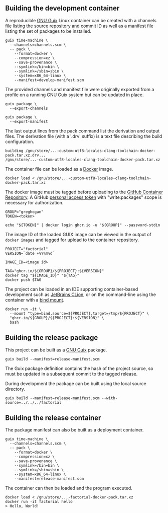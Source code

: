 <!--
  Licensed under the Apache License, Version 2.0 (the "License");
  you may not use this file except in compliance with the License.
  You may obtain a copy of the License at

      http://www.apache.org/licenses/LICENSE-2.0

  Unless required by applicable law or agreed to in writing, software
  distributed under the License is distributed on an "AS IS" BASIS,
  WITHOUT WARRANTIES OR CONDITIONS OF ANY KIND, either express or implied.
  See the License for the specific language governing permissions and
  limitations under the License.
-->

## Building the development container

A reproducible [GNU Guix](https://guix.gnu.org) Linux container can be created
with a channels file listing the source repository and commit ID as well as a
manifest file listing the set of packages to be installed.

```console
guix time-machine \
  --channels=channels.scm \
  -- pack \
    --format=docker \
    --compression=xz \
    --save-provenance \
    --symlink=/bin=bin \
    --symlink=/sbin=sbin \
    --system=x86_64-linux \
    --manifest=develop-manifest.scm
```

The provided channels and manifest file were originally exported from a profile
on a running GNU Guix system but can be updated in place.

```console
guix package \
  --export-channels
```

```console
guix package \
  --export-manifest
```

The last output lines from the pack command list the derivation and output
files. The derivation file (with a '.drv' suffix) is a text file describing the
build configuration.

```console
building /gnu/store/...-custom-utf8-locales-clang-toolchain-docker-pack.tar.xz.drv...
/gnu/store/...-custom-utf8-locales-clang-toolchain-docker-pack.tar.xz
```

The container file can be loaded as a [Docker](https://www.docker.com) image.

```console
docker load < /gnu/store/...-custom-utf8-locales-clang-toolchain-docker-pack.tar.xz
```

The docker image must be tagged before uploading to the [GitHub Container
Repository](https://ghcr.io). A GitHub
[personal access token](https://github.com/settings/tokens) with
"write:packages" scope is necessary for authorization.

```console
GROUP="greghogan"
TOKEN=<token>

echo "${TOKEN}" | docker login ghcr.io -u "${GROUP}" --password-stdin
```

The image ID of the loaded GUIX image can be viewed in the output of `docker
images` and tagged for upload to the container repository.

```console
PROJECT="factorial"
VERSION=`date +%Y%m%d`

IMAGE_ID=<image id>

TAG="ghcr.io/${GROUP}/${PROJECT}:${VERSION}"
docker tag "${IMAGE_ID}" "${TAG}"
docker push $TAG
```

The project can be loaded in an IDE supporting container-based development such
as [JetBrains CLion](https://www.jetbrains.com/clion), or on the command-line
using the container with a
[bind mount](https://docs.docker.com/storage/bind-mounts).

```console
docker run -it \
  --mount "type=bind,source=${PROJECT},target=/tmp/${PROJECT}" \
  "ghcr.io/${GROUP}/${PROJECT}:${VERSION}" \
  bash
```

## Building the release package

This project can be built as a [GNU Guix](https://guix.gnu.org) package.

```console
guix build --manifest=release-manifest.scm
```

The Guix package definition contains the hash of the project source, so must be
updated in a subsequent commit to the tagged release.

During development the package can be built using the local source directory.

```console
guix build --manifest=release-manifest.scm --with-source=../../../factorial
```

## Building the release container

The package manifest can also be built as a deployment container.

```console
guix time-machine \
  --channels=channels.scm \
  -- pack \
    --format=docker \
    --compression=xz \
    --save-provenance \
    --symlink=/bin=bin \
    --symlink=/sbin=sbin \
    --system=x86_64-linux \
    --manifest=release-manifest.scm
```

The container can then be loaded and the program executed.

```console
docker load < /gnu/store/...-factorial-docker-pack.tar.xz
docker run -it factorial hello
> Hello, World!
```
